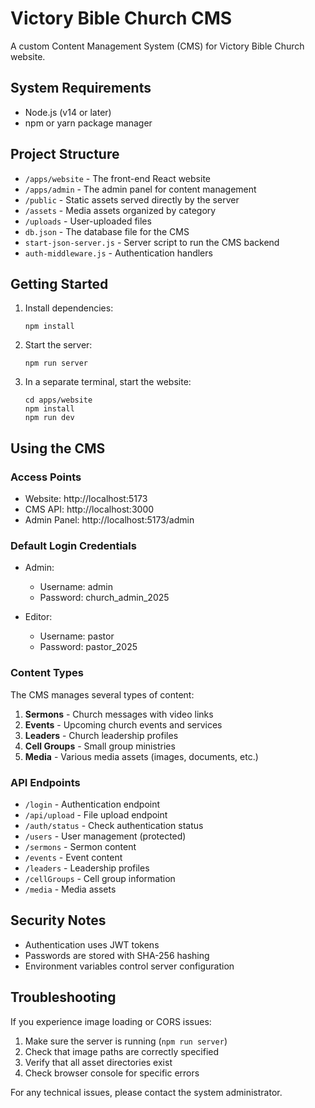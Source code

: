 # Victory Bible Church CMS

A custom Content Management System (CMS) for Victory Bible Church website.

## System Requirements

- Node.js (v14 or later)
- npm or yarn package manager

## Project Structure

- `/apps/website` - The front-end React website
- `/apps/admin` - The admin panel for content management
- `/public` - Static assets served directly by the server
- `/assets` - Media assets organized by category
- `/uploads` - User-uploaded files
- `db.json` - The database file for the CMS
- `start-json-server.js` - Server script to run the CMS backend
- `auth-middleware.js` - Authentication handlers

## Getting Started

1. Install dependencies:
   ```
   npm install
   ```

2. Start the server:
   ```
   npm run server
   ```

3. In a separate terminal, start the website:
   ```
   cd apps/website
   npm install
   npm run dev
   ```

## Using the CMS

### Access Points

- Website: http://localhost:5173
- CMS API: http://localhost:3000
- Admin Panel: http://localhost:5173/admin

### Default Login Credentials

- Admin:
  - Username: admin
  - Password: church_admin_2025

- Editor:
  - Username: pastor
  - Password: pastor_2025

### Content Types

The CMS manages several types of content:

1. **Sermons** - Church messages with video links
2. **Events** - Upcoming church events and services
3. **Leaders** - Church leadership profiles
4. **Cell Groups** - Small group ministries
5. **Media** - Various media assets (images, documents, etc.)

### API Endpoints

- `/login` - Authentication endpoint
- `/api/upload` - File upload endpoint
- `/auth/status` - Check authentication status
- `/users` - User management (protected)
- `/sermons` - Sermon content
- `/events` - Event content
- `/leaders` - Leadership profiles
- `/cellGroups` - Cell group information
- `/media` - Media assets

## Security Notes

- Authentication uses JWT tokens
- Passwords are stored with SHA-256 hashing
- Environment variables control server configuration 

## Troubleshooting

If you experience image loading or CORS issues:

1. Make sure the server is running (`npm run server`)
2. Check that image paths are correctly specified
3. Verify that all asset directories exist
4. Check browser console for specific errors

For any technical issues, please contact the system administrator. 
